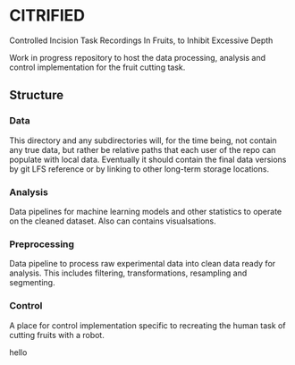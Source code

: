 # CITRIFIED
Controlled Incision Task Recordings In Fruits, to Inhibit Excessive Depth

Work in progress repository to host the data processing, analysis and control implementation
for the fruit cutting task.


## Structure

### Data

This directory and any subdirectories will, for the time being, not contain
any true data, but rather be relative paths that each user of the repo can
populate with local data.
Eventually it should
contain the final data versions by git LFS reference or by linking to 
other long-term storage locations.

### Analysis

Data pipelines for machine learning models and other statistics to operate
on the cleaned dataset. Also can contains visualsations.

### Preprocessing

Data pipeline to process raw experimental data into clean data ready for 
analysis. This includes filtering, transformations, resampling and segmenting.

### Control

A place for control implementation specific to recreating the human task 
of cutting fruits with a robot.

hello
